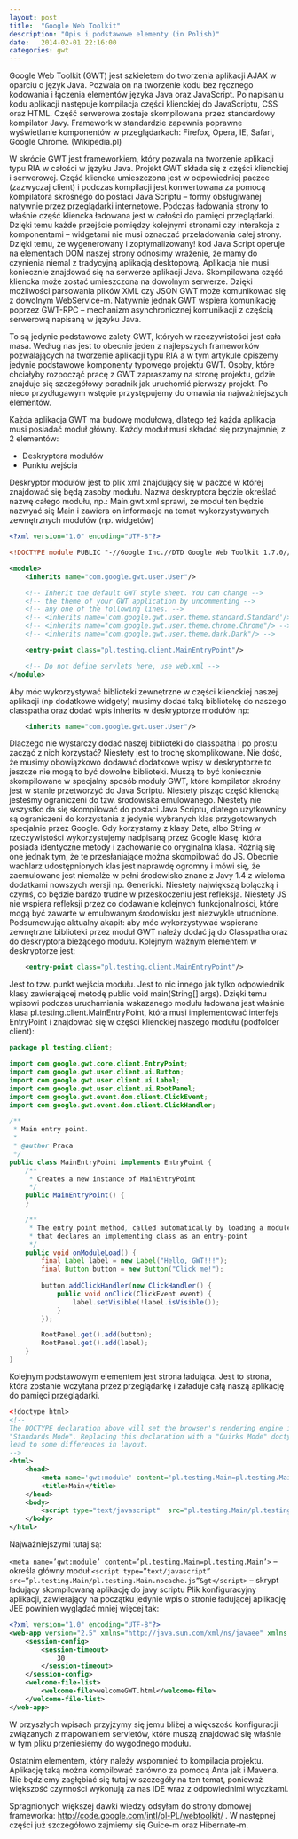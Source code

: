 ```yaml
---
layout: post
title:  "Google Web Toolkit"
description: "Opis i podstawowe elementy (in Polish)"
date:   2014-02-01 22:16:00
categories: gwt
---
```


Google Web Toolkit (GWT) jest szkieletem do tworzenia aplikacji AJAX w oparciu o język Java. Pozwala on na tworzenie kodu bez ręcznego kodowania i łączenia elementów języka Java oraz JavaScript. Po napisaniu kodu aplikacji następuje kompilacja części klienckiej do JavaScriptu, CSS oraz HTML. Część serwerowa zostaje skompilowana przez standardowy kompilator Javy. Framework w standardzie zapewnia poprawne wyświetlanie komponentów w przeglądarkach: Firefox, Opera, IE, Safari, Google Chrome. (Wikipedia.pl)

W skrócie GWT jest frameworkiem, który pozwala na tworzenie aplikacji typu RIA w całości w języku Java. Projekt GWT składa się z części klienckiej i serwerowej. Część kliencka umieszczona jest w odpowiedniej paczce (zazwyczaj client) i podczas kompilacji jest konwertowana za pomocą kompilatora skrośnego do postaci Java Scriptu – formy obsługiwanej natywnie przez przeglądarki internetowe.
Podczas ładowania strony to właśnie część kliencka ładowana jest w całości do pamięci przeglądarki. Dzięki temu każde przejście pomiędzy kolejnymi stronami czy interakcja z komponentami – widgetami nie musi oznaczać przeładowania całej strony. Dzięki temu, że wygenerowany i zoptymalizowany! kod Java Script operuje na elementach DOM naszej strony odnosimy wrażenie, że mamy do czynienia niemal z tradycyjną aplikacją desktopową.
Aplikacja nie musi koniecznie znajdować się na serwerze aplikacji Java. Skompilowana część kliencka może zostać umieszczona na dowolnym serwerze. Dzięki możliwości parsowania plików XML czy JSON GWT może komunikować się z dowolnym WebService-m. Natywnie jednak GWT wspiera komunikację poprzez GWT-RPC – mechanizm asynchronicznej komunikacji z częścią serwerową napisaną w języku Java.

To są jedynie podstawowe zalety GWT, których w rzeczywistości jest cała masa. Według nas jest to obecnie jeden z najlepszych frameworków pozwalających na tworzenie aplikacji typu RIA a w tym artykule opiszemy jedynie podstawowe komponenty typowego projektu GWT. Osoby, które chciałyby rozpocząć pracę z GWT zapraszamy na stronę projektu, gdzie znajduje się szczegółowy poradnik jak uruchomić pierwszy projekt. Po nieco przydługawym wstępie przystępujemy do omawiania najważniejszych elementów.

Każda aplikacja GWT ma budowę modułową, dlatego też każda aplikacja musi posiadać moduł główny. Każdy moduł musi składać się przynajmniej z 2 elementów:

* Deskryptora modułów
* Punktu wejścia


Deskryptor modułów jest to plik xml znajdujący się w paczce w której znajdować się będą zasoby modułu. Nazwa deskryptora będzie określać nazwę całego modułu, np.: Main.gwt.xml sprawi, że moduł ten będzie nazwyać się Main i zawiera on informacje na temat wykorzystywanych zewnętrznych modułów (np. widgetów)

```xml
<?xml version="1.0" encoding="UTF-8"?>

<!DOCTYPE module PUBLIC "-//Google Inc.//DTD Google Web Toolkit 1.7.0//EN" "http://google-web-toolkit.googlecode.com/svn/tags/1.7.0/distro-source/core/src/gwt-module.dtd">

<module>
    <inherits name="com.google.gwt.user.User"/>

    <!-- Inherit the default GWT style sheet. You can change -->
    <!-- the theme of your GWT application by uncommenting -->
    <!-- any one of the following lines. -->
    <!-- <inherits name='com.google.gwt.user.theme.standard.Standard'/> -->
    <!-- <inherits name="com.google.gwt.user.theme.chrome.Chrome"/> -->
    <!-- <inherits name="com.google.gwt.user.theme.dark.Dark"/> -->

    <entry-point class="pl.testing.client.MainEntryPoint"/>

    <!-- Do not define servlets here, use web.xml -->
</module>
```


Aby móc wykorzystywać biblioteki zewnętrzne w części klienckiej naszej aplikacji (np dodatkowe widgety) musimy dodać taką bibliotekę do naszego classpatha oraz dodać wpis inherits w deskryptorze modułów np:


```xml
    <inherits name="com.google.gwt.user.User"/>
```

Dlaczego nie wystarczy dodać naszej biblioteki do classpatha i po prostu zacząć z nich korzystać? Niestety jest to trochę skomplikowane. Nie dość, że musimy obowiązkowo dodawać dodatkowe wpisy w deskryptorze to jeszcze nie mogą to być dowolne biblioteki. Muszą to być koniecznie skompilowane w specjalny sposób moduły GWT, które kompilator skrośny jest w stanie przetworzyć do Java Scriptu. Niestety pisząc część kliencką jesteśmy ograniczeni do tzw. środowiska emulowanego. Niestety nie wszystko da się skompilować do postaci Java Scriptu, dlatego użytkownicy są ograniczeni do korzystania z jedynie wybranych klas przygotowanych specjalnie przez Google. Gdy korzystamy z klasy Date, albo String w rzeczywistości wykorzystujemy nadpisaną przez Google klasę, która posiada identyczne metody i zachowanie co oryginalna klasa. Różnią się one jednak tym, że te przesłaniające można skompilować do JS. Obecnie wachlarz udostępnionych klas jest naprawdę ogromny i mówi się, że zaemulowane jest niemalże w pełni środowisko znane z Javy 1.4 z wieloma dodatkami nowszych wersji np. Genericki. Niestety największą bolączką i czymś, co będzie bardzo trudne w przeskoczeniu jest refleksja. Niestety JS nie wspiera refleksji przez co dodawanie kolejnych funkcjonalności, które mogą być zawarte w emulowanym środowisku jest niezwykle utrudnione.
Podsumowując aktualny akapit: aby móc wykorzystywać wspierane zewnętrzne biblioteki przez moduł GWT należy dodać ją do Classpatha oraz do deskryptora bieżącego modułu.
Kolejnym ważnym elementem w deskryptorze jest:

```xml
    <entry-point class="pl.testing.client.MainEntryPoint"/>
```

Jest to tzw. punkt wejścia modułu. Jest to nic innego jak tylko odpowiednik klasy zawierającej metodę public void main(String[] args). Dzięki temu wpisowi podczas uruchamiania wskazanego modułu ładowana jest właśnie klasa pl.testing.client.MainEntryPoint, która musi implementować interfejs EntryPoint i znajdować się w części klienckiej naszego modułu (podfolder client):

```java
package pl.testing.client;

import com.google.gwt.core.client.EntryPoint;
import com.google.gwt.user.client.ui.Button;
import com.google.gwt.user.client.ui.Label;
import com.google.gwt.user.client.ui.RootPanel;
import com.google.gwt.event.dom.client.ClickEvent;
import com.google.gwt.event.dom.client.ClickHandler;

/**
 * Main entry point.
 *
 * @author Praca
 */
public class MainEntryPoint implements EntryPoint {
    /** 
     * Creates a new instance of MainEntryPoint
     */
    public MainEntryPoint() {
    }

    /** 
     * The entry point method, called automatically by loading a module
     * that declares an implementing class as an entry-point
     */
    public void onModuleLoad() {
        final Label label = new Label("Hello, GWT!!!");
        final Button button = new Button("Click me!");
        
        button.addClickHandler(new ClickHandler() {
            public void onClick(ClickEvent event) {
                label.setVisible(!label.isVisible());
            }
        });

        RootPanel.get().add(button);
        RootPanel.get().add(label);
    }
}
```

Kolejnym podstawowym elementem jest strona ładująca. Jest to strona, która zostanie wczytana przez przeglądarkę i załaduje całą naszą aplikację do pamięci przeglądarki.

```xml
<!doctype html>
<!--
The DOCTYPE declaration above will set the browser's rendering engine into
"Standards Mode". Replacing this declaration with a "Quirks Mode" doctype may
lead to some differences in layout.
-->
<html>
    <head>
        <meta name='gwt:module' content='pl.testing.Main=pl.testing.Main'>
        <title>Main</title>
    </head>
    <body>
        <script type="text/javascript"  src="pl.testing.Main/pl.testing.Main.nocache.js"></script>
    </body>
</html>
```

Najważniejszymi tutaj są:

```<meta name=’gwt:module’ content=’pl.testing.Main=pl.testing.Main’>``` – określa główny moduł
```<script type=”text/javascript” src=”pl.testing.Main/pl.testing.Main.nocache.js”&gt</script>``` – skrypt ładujący skompilowaną aplikację do javy scriptu
Plik konfiguracyjny aplikacji, zawierający na początku jedynie wpis o stronie ładującej aplikację JEE powinien wyglądać mniej więcej tak:

```xml
<?xml version="1.0" encoding="UTF-8"?>
<web-app version="2.5" xmlns="http://java.sun.com/xml/ns/javaee" xmlns:xsi="http://www.w3.org/2001/XMLSchema-instance" xsi:schemaLocation="http://java.sun.com/xml/ns/javaee http://java.sun.com/xml/ns/javaee/web-app_2_5.xsd">
    <session-config>
        <session-timeout>
            30
        </session-timeout>
    </session-config>
    <welcome-file-list>
        <welcome-file>welcomeGWT.html</welcome-file>
    </welcome-file-list>
</web-app>
```

W przyszłych wpisach przyjżymy się jemu bliżej a większość konfiguracji związanych z mapowaniem servletów, które muszą znajdować się właśnie w tym pliku przeniesiemy do wygodnego modułu.

Ostatnim elementem, który należy wspomnieć to kompilacja projektu. Aplikację taką można kompilować zarówno za pomocą Anta jak i Mavena. Nie będziemy zagłębiać się tutaj w szczegóły na ten temat, ponieważ większość czynności wykonują za nas IDE wraz z odpowiednimi wtyczkami.

Spragnionych większej dawki wiedzy odsyłam do strony domowej frameworka: http://code.google.com/intl/pl-PL/webtoolkit/ .
W następnej części już szczegółowo zajmiemy się Guice-m oraz Hibernate-m.